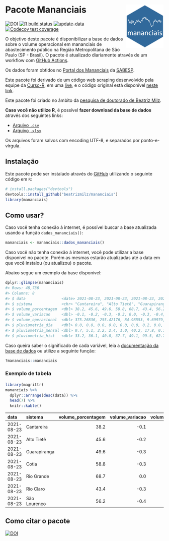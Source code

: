 
<!-- README.md is generated from README.Rmd. Please edit that file -->

# Pacote Mananciais <img src="man/figures/hexlogo.png" align="right" width = "120px"/>

<!-- badges: start -->

[![DOI](https://zenodo.org/badge/DOI/10.5281/zenodo.4733056.svg)](https://doi.org/10.5281/zenodo.4733056)
[![R build
status](https://github.com/beatrizmilz/mananciais/workflows/R-CMD-check/badge.svg)](https://github.com/beatrizmilz/mananciais/actions)
[![update-data](https://github.com/beatrizmilz/mananciais/actions/workflows/2-update_data.yaml/badge.svg)](https://github.com/beatrizmilz/mananciais/actions/workflows/2-update_data.yaml)
[![Codecov test
coverage](https://codecov.io/gh/beatrizmilz/mananciais/branch/master/graph/badge.svg)](https://codecov.io/gh/beatrizmilz/mananciais?branch=master)
<!-- badges: end -->

O objetivo deste pacote é disponibilizar a base de dados sobre o volume
operacional em mananciais de abastecimento público na Região
Metropolitana de São Paulo (SP - Brasil). O pacote é atualizado
diariamente através de um workflow com [GitHub
Actions](https://github.com/beatrizmilz/mananciais/actions).

Os dados foram obtidos no [Portal dos
Mananciais](http://mananciais.sabesp.com.br/Situacao) da
[SABESP](http://site.sabesp.com.br/site/Default.aspx).

Este pacote foi derivado de um código web scraping desenvolvido pela
equipe da [Curso-R](https://www.curso-r.com/), em uma
[live](https://youtu.be/jvZIxrMmOcQ), e o código original está
disponível [neste
link](https://github.com/curso-r/lives/blob/master/drafts/20200730_scraper_sabesp.R).

Este pacote foi criado no âmbito da [pesquisa de doutorado de Beatriz
Milz](https://beatrizmilz.github.io/tese/).

**Caso você não utilize R**, é possível **fazer download da base de
dados** através dos seguintes links:

  - [Arquivo
    `.csv`](https://github.com/beatrizmilz/mananciais/raw/master/inst/extdata/mananciais.csv)
  - [Arquivo
    `.xlsx`](https://github.com/beatrizmilz/mananciais/blob/master/inst/extdata/mananciais.xlsx?raw=true)

Os arquivos foram salvos com encoding UTF-8, e separados por
ponto-e-vírgula.

## Instalação

Este pacote pode ser instalado através do [GitHub](https://github.com/)
utilizando o seguinte código em `R`:

``` r
# install.packages("devtools")
devtools::install_github("beatrizmilz/mananciais")
library(mananciais)
```

## Como usar?

Caso você tenha conexão à internet, é possível buscar a base atualizada
usando a função `dados_mananciais()`:

``` r
mananciais <- mananciais::dados_mananciais() 
```

Caso você não tenha conexão à internet, você pode utilizar a base
disponível no pacote. Porém as mesmas estarão atualizadas até a data em
que você instalou (ou atualizou) o pacote.

Abaixo segue um exemplo da base disponível:

``` r
dplyr::glimpse(mananciais)
#> Rows: 48,736
#> Columns: 8
#> $ data                <date> 2021-08-23, 2021-08-23, 2021-08-23, 2021-08-23, 2…
#> $ sistema             <chr> "Cantareira", "Alto Tietê", "Guarapiranga", "Cotia…
#> $ volume_porcentagem  <dbl> 38.2, 45.6, 49.6, 58.8, 68.7, 43.4, 56.2, 38.3, 45…
#> $ volume_variacao     <dbl> -0.1, -0.2, -0.3, -0.3, 0.0, -0.3, -0.4, -0.2, -0.…
#> $ volume_operacional  <dbl> 375.26836, 255.42176, 84.98553, 9.69979, 77.06592,…
#> $ pluviometria_dia    <dbl> 0.0, 0.0, 0.0, 0.0, 0.0, 0.0, 0.2, 0.0, 0.0, 0.0, …
#> $ pluviometria_mensal <dbl> 0.7, 5.1, 2.2, 2.4, 1.0, 40.2, 17.8, 0.7, 5.1, 2.2…
#> $ pluviometria_hist   <dbl> 33.2, 36.1, 40.0, 37.7, 49.1, 99.5, 62.7, 33.2, 36…
```

Caso queira saber o significado de cada variável, leia a [documentação
da base de
dados](https://beatrizmilz.github.io/mananciais/reference/mananciais.html)
ou utilize a seguinte função:

``` r
?mananciais::mananciais
```

### Exemplo de tabela

``` r
library(magrittr)
mananciais %>% 
  dplyr::arrange(desc(data)) %>% 
  head(7) %>%
  knitr::kable()
```

| data       | sistema      | volume\_porcentagem | volume\_variacao | volume\_operacional | pluviometria\_dia | pluviometria\_mensal | pluviometria\_hist |
| :--------- | :----------- | ------------------: | ---------------: | ------------------: | ----------------: | -------------------: | -----------------: |
| 2021-08-23 | Cantareira   |                38.2 |            \-0.1 |           375.26836 |               0.0 |                  0.7 |               33.2 |
| 2021-08-23 | Alto Tietê   |                45.6 |            \-0.2 |           255.42176 |               0.0 |                  5.1 |               36.1 |
| 2021-08-23 | Guarapiranga |                49.6 |            \-0.3 |            84.98553 |               0.0 |                  2.2 |               40.0 |
| 2021-08-23 | Cotia        |                58.8 |            \-0.3 |             9.69979 |               0.0 |                  2.4 |               37.7 |
| 2021-08-23 | Rio Grande   |                68.7 |              0.0 |            77.06592 |               0.0 |                  1.0 |               49.1 |
| 2021-08-23 | Rio Claro    |                43.4 |            \-0.3 |             5.92941 |               0.0 |                 40.2 |               99.5 |
| 2021-08-23 | São Lourenço |                56.2 |            \-0.4 |            49.89977 |               0.2 |                 17.8 |               62.7 |

## Como citar o pacote

[![DOI](https://zenodo.org/badge/DOI/10.5281/zenodo.4733056.svg)](https://doi.org/10.5281/zenodo.4733056)
